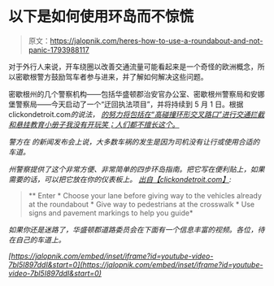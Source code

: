# 以下是如何使用环岛而不惊慌

> 原文：<https://jalopnik.com/heres-how-to-use-a-roundabout-and-not-panic-1793988117>

对于外行人来说，开车绕圈以改善交通流量可能看起来是一个奇怪的欧洲概念，所以密歇根警方鼓励驾车者参与进来，并了解如何解决这些问题。



密歇根州的几个警察机构——包括华盛顿郡治安官办公室、密歇根州警察局和安娜堡警察局——今天启动了一个“迂回执法项目”，并将持续到 5 月 1 日。根据 clickondetroit.com*的说法， [的努力将包括在“高碰撞环形交叉路口”进行交通拦截和悬挂教育小册子我没有开玩笑；人们都不擅长这个。](http://www.clickondetroit.com/news/police-release-guide-to-help-drivers-on-roundabouts)*

*警方在 的新闻发布会上说，大多数车祸的发生是因为司机没有让行或使用合适的车道。*

*州警察提供了这个非常方便、非常简单的四步环岛指南。把它写在便利贴上，如果需要的话，可以把它放在你的仪表板上。 [出自【clickondetroit.com】](http://www.clickondetroit.com/news/police-release-guide-to-help-drivers-on-roundabouts):*

> **   Enter
>     *   Choose your lane before giving way to the vehicles already at the roundabout
>     *   Give way to pedestrians at the crosswalk
>     *   Use signs and pavement markings to help you guide*

*如果你还是迷路了，华盛顿郡道路委员会在下面有一个信息丰富的视频。各位，待在自己的车道上。* 

 *[https://jalopnik.com/embed/inset/iframe?id=youtube-video-7bl5I897ddI&start=0](https://jalopnik.com/embed/inset/iframe?id=youtube-video-7bl5I897ddI&start=0)*